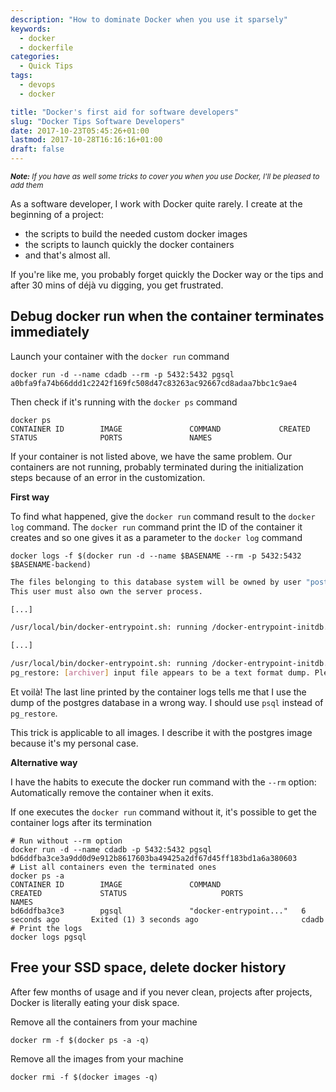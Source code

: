 ```yaml
---
description: "How to dominate Docker when you use it sparsely"
keywords:
  - docker
  - dockerfile
categories:
  - Quick Tips
tags:
  - devops
  - docker

title: "Docker's first aid for software developers"
slug: "Docker Tips Software Developers"
date: 2017-10-23T05:45:26+01:00
lastmod: 2017-10-28T16:16:16+01:00
draft: false
---
```


<sup>***Note:*** *If you have as well some tricks to cover you when you use Docker, I'll be pleased to add them*</sup> 

As a software developer, I work with Docker quite rarely. I create at the beginning of a project:

- the scripts to build the needed custom docker images
- the scripts to launch quickly the docker containers
- and that's  almost all.

If you're like me, you probably forget quickly the Docker way or the tips and after 30 mins of déjà vu digging, you get frustrated.

## Debug docker run when the container terminates immediately

Launch your container with the `docker run` command

```batch
docker run -d --name cdadb --rm -p 5432:5432 pgsql
a0bfa9fa74b66ddd1c2242f169fc508d47c83263ac92667cd8adaa7bbc1c9ae4
```

Then check if it's running with the `docker ps` command
```batch
docker ps
CONTAINER ID        IMAGE               COMMAND             CREATED             STATUS              PORTS               NAMES
```

If your container is not listed above, we have the same problem. Our containers are not running, probably terminated during the initialization steps because of an error in the customization.

**First way**

To find what happened, give the `docker run` command result to the `docker log` command. The `docker run` command print the ID of the container it creates and so one gives it as a parameter to the `docker log` command

```batch
docker logs -f $(docker run -d --name $BASENAME --rm -p 5432:5432 $BASENAME-backend)
```

```sh
The files belonging to this database system will be owned by user "postgres".
This user must also own the server process.

[...]

/usr/local/bin/docker-entrypoint.sh: running /docker-entrypoint-initdb.d/01_setup_db_dump.sql

[...]

/usr/local/bin/docker-entrypoint.sh: running /docker-entrypoint-initdb.d/02_backup_dump.sh
pg_restore: [archiver] input file appears to be a text format dump. Please use psql.
```

Et voilà! The last line printed by the container logs tells me that I use the dump of the postgres database in a wrong way. I should use `psql` instead of `pg_restore`.

This trick is applicable to all images. I describe it with the postgres image because it's my personal case.

**Alternative way**

I have the habits to execute the docker run command with the `--rm` option: Automatically remove the container when it exits.

If one executes the `docker run` command without it, it's possible to get the container logs after its termination

```batch
# Run without --rm option
docker run -d --name cdadb -p 5432:5432 pgsql
bd6ddfba3ce3a9dd0d9e912b8617603ba49425a2df67d45ff183bd1a6a380603
# List all containers even the terminated ones
docker ps -a
CONTAINER ID        IMAGE               COMMAND                  CREATED             STATUS                     PORTS               NAMES
bd6ddfba3ce3        pgsql               "docker-entrypoint..."   6 seconds ago       Exited (1) 3 seconds ago                       cdadb
# Print the logs
docker logs pgsql
```

## Free your SSD space, delete docker history

After few months of usage and if you never clean, projects after projects, Docker is literally eating your disk space.

Remove all the containers from your machine

```batch
docker rm -f $(docker ps -a -q)
```

Remove all the images from your machine

```batch
docker rmi -f $(docker images -q)
```
